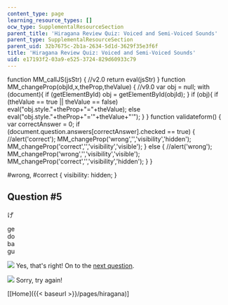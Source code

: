 ```yaml
---
content_type: page
learning_resource_types: []
ocw_type: SupplementalResourceSection
parent_title: 'Hiragana Review Quiz: Voiced and Semi-Voiced Sounds'
parent_type: SupplementalResourceSection
parent_uid: 32b7675c-2b1a-2634-5d1d-3629f35e3f6f
title: 'Hiragana Review Quiz: Voiced and Semi-Voiced Sounds'
uid: e17193f2-03a9-e525-3724-829d60933c79
---
```


function MM\_callJS(jsStr) { //v2.0 return eval(jsStr) } function MM\_changeProp(objId,x,theProp,theValue) { //v9.0 var obj = null; with (document){ if (getElementById) obj = getElementById(objId); } if (obj){ if (theValue == true || theValue == false) eval("obj.style."+theProp+"="+theValue); else eval("obj.style."+theProp+"='"+theValue+"'"); } } function validateform() { var correctAnswer = 0; if (document.question.answers\[correctAnswer\].checked == true) { //alert('correct'); MM\_changeProp('wrong','','visibility','hidden'); MM\_changeProp('correct','','visibility','visible'); } else { //alert('wrong'); MM\_changeProp('wrong','','visibility','visible'); MM\_changeProp('correct','','visibility','hidden'); } }

#wrong, #correct { visibility: hidden; }

Question #5
-----------

げ

 ge  
 do  
 ba  
 gu

![](/resources/res-21g-01-kana-spring-2010/hiragana/hiragana-review-quiz-a-n/yokudeki.gif) Yes, that's right! On to the [next question](/resources/res-21g-01-kana-spring-2010/hiragana/hiragana-review-quiz-voiced-and-semi-voiced-sounds/hiragana-review-quiz-voiced-and-semi-voiced-sounds-4).

![](/resources/res-21g-01-kana-spring-2010/hiragana/hiragana-review-quiz-a-n/chigau.gif) Sorry, try again!

  
\[[Home]({{< baseurl >}}/pages/hiragana)\]